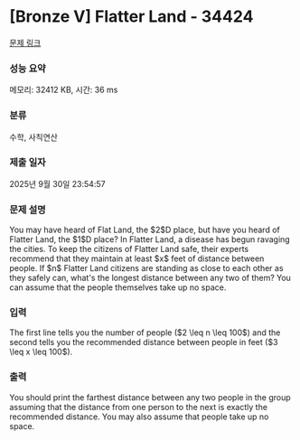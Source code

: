 # [Bronze V] Flatter Land - 34424 

[문제 링크](https://www.acmicpc.net/problem/34424) 

### 성능 요약

메모리: 32412 KB, 시간: 36 ms

### 분류

수학, 사칙연산

### 제출 일자

2025년 9월 30일 23:54:57

### 문제 설명

<p>You may have heard of Flat Land, the $2$D place, but have you heard of Flatter Land, the $1$D place? In Flatter Land, a disease has begun ravaging the cities. To keep the citizens of Flatter Land safe, their experts recommend that they maintain at least $x$ feet of distance between people. If $n$ Flatter Land citizens are standing as close to each other as they safely can, what's the longest distance between any two of them? You can assume that the people themselves take up no space.</p>

### 입력 

 <p>The first line tells you the number of people ($2 \leq n \leq 100$) and the second tells you the recommended distance between people in feet ($3 \leq x \leq 100$).</p>

### 출력 

 <p>You should print the farthest distance between any two people in the group assuming that the distance from one person to the next is exactly the recommended distance. You may also assume that people take up no space.</p>

